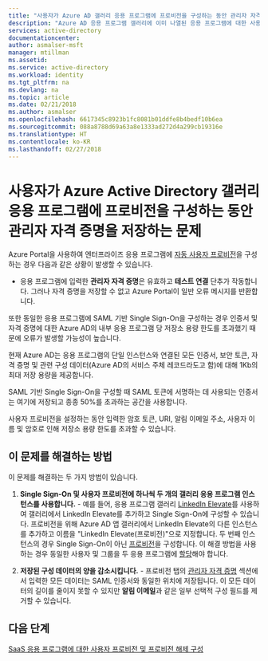 ```yaml
---
title: "사용자가 Azure AD 갤러리 응용 프로그램에 프로비전을 구성하는 동안 관리자 자격 증명을 저장하는 문제 | Microsoft Docs"
description: "Azure AD 응용 프로그램 갤러리에 이미 나열된 응용 프로그램에 대한 사용자 프로비전을 구성할 때 발생하는 일반적인 문제를 해결하는 방법"
services: active-directory
documentationcenter: 
author: asmalser-msft
manager: mtillman
ms.assetid: 
ms.service: active-directory
ms.workload: identity
ms.tgt_pltfrm: na
ms.devlang: na
ms.topic: article
ms.date: 02/21/2018
ms.author: asmalser
ms.openlocfilehash: 6617345c8923b1fc8081b01ddfe8b4bedf10b6ea
ms.sourcegitcommit: 088a8788d69a63a8e1333ad272d4a299cb19316e
ms.translationtype: HT
ms.contentlocale: ko-KR
ms.lasthandoff: 02/27/2018
---
```

# <a name="problem-saving-administrator-credentials-while-configuring-user-provisioning-to-an-azure-active-directory-gallery-application"></a>사용자가 Azure Active Directory 갤러리 응용 프로그램에 프로비전을 구성하는 동안 관리자 자격 증명을 저장하는 문제 

Azure Portal을 사용하여 엔터프라이즈 응용 프로그램에 [자동 사용자 프로비전](active-directory-saas-app-provisioning.md)을 구성하는 경우 다음과 같은 상황이 발생할 수 있습니다.

* 응용 프로그램에 입력한 **관리자 자격 증명**은 유효하고 **테스트 연결** 단추가 작동합니다. 그러나 자격 증명을 저장할 수 없고 Azure Portal이 일반 오류 메시지를 반환합니다.

또한 동일한 응용 프로그램에 SAML 기반 Single Sign-On을 구성하는 경우 인증서 및 자격 증명에 대한 Azure AD의 내부 응용 프로그램 당 저장소 용량 한도를 초과했기 때문에 오류가 발생할 가능성이 높습니다.

현재 Azure AD는 응용 프로그램의 단일 인스턴스와 연결된 모든 인증서, 보안 토큰, 자격 증명 및 관련 구성 데이터(Azure AD의 서비스 주체 레코드라도고 함)에 대해 1Kb의 최대 저장 용량을 제공합니다.

SAML 기반 Single Sign-On을 구성할 때 SAML 토큰에 서명하는 데 사용되는 인증서는 여기에 저장되고 종종 50%를 초과하는 공간을 사용합니다.

사용자 프로비전을 설정하는 동안 입력한 암호 토큰, URI, 알림 이메일 주소, 사용자 이름 및 암호로 인해 저장소 용량 한도를 초과할 수 있습니다.

## <a name="how-to-work-around-this-issue"></a>이 문제를 해결하는 방법 

이 문제를 해결하는 두 가지 방법이 있습니다.

1. **Single Sign-On 및 사용자 프로비전에 하나씩 두 개의 갤러리 응용 프로그램 인스턴스를 사용합니다.** - 예를 들어, 응용 프로그램 갤러리 [LinkedIn Elevate](active-directory-saas-linkedinelevate-tutorial.md)를 사용하여 갤러리에서 LinkedIn Elevate를 추가하고 Single Sign-On에 구성할 수 있습니다. 프로비전을 위해 Azure AD 앱 갤러리에서 LinkedIn Elevate의 다른 인스턴스를 추가하고 이름을 "LinkedIn Elevate(프로비전)"으로 지정합니다. 두 번째 인스턴스의 경우 Single Sign-On이 아닌 [프로비전](active-directory-saas-linkedinelevate-provisioning-tutorial.md)을 구성합니다. 이 해결 방법을 사용하는 경우 동일한 사용자 및 그룹을 두 응용 프로그램에 [할당](active-directory-coreapps-assign-user-azure-portal.md)해야 합니다. 

2. **저장된 구성 데이터의 양을 감소시킵니다.** - 프로비전 탭의 [관리자 자격 증명](active-directory-saas-app-provisioning.md#how-do-i-set-up-automatic-provisioning-to-an-application) 섹션에서 입력한 모든 데이터는 SAML 인증서와 동일한 위치에 저장됩니다. 이 모든 데이터의 길이를 줄이지 못할 수 있지만 **알림 이메일**과 같은 일부 선택적 구성 필드를 제거할 수 있습니다.

## <a name="next-steps"></a>다음 단계
[SaaS 응용 프로그램에 대한 사용자 프로비전 및 프로비전 해제 구성](active-directory-saas-app-provisioning.md)
